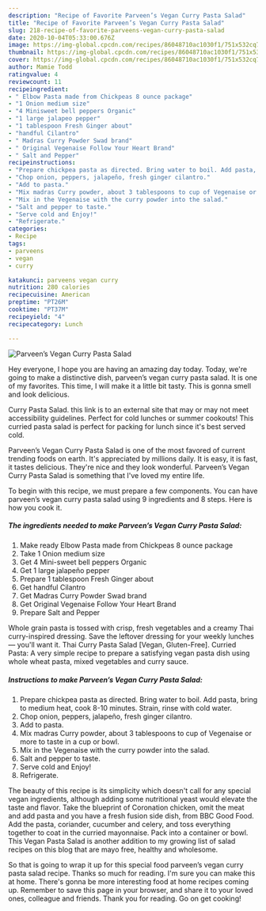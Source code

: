 ```yaml
---
description: "Recipe of Favorite Parveen’s Vegan Curry Pasta Salad"
title: "Recipe of Favorite Parveen’s Vegan Curry Pasta Salad"
slug: 218-recipe-of-favorite-parveens-vegan-curry-pasta-salad
date: 2020-10-04T05:33:00.676Z
image: https://img-global.cpcdn.com/recipes/86048710ac1030f1/751x532cq70/parveens-vegan-curry-pasta-salad-recipe-main-photo.jpg
thumbnail: https://img-global.cpcdn.com/recipes/86048710ac1030f1/751x532cq70/parveens-vegan-curry-pasta-salad-recipe-main-photo.jpg
cover: https://img-global.cpcdn.com/recipes/86048710ac1030f1/751x532cq70/parveens-vegan-curry-pasta-salad-recipe-main-photo.jpg
author: Mamie Todd
ratingvalue: 4
reviewcount: 11
recipeingredient:
- " Elbow Pasta made from Chickpeas 8 ounce package"
- "1 Onion medium size"
- "4 Minisweet bell peppers Organic"
- "1 large jalapeo pepper"
- "1 tablespoon Fresh Ginger about"
- "handful Cilantro"
- " Madras Curry Powder Swad brand"
- " Original Vegenaise Follow Your Heart Brand"
- " Salt and Pepper"
recipeinstructions:
- "Prepare chickpea pasta as directed. Bring water to boil. Add pasta, bring to medium heat, cook 8-10 minutes. Strain, rinse with cold water."
- "Chop onion, peppers, jalapeño, fresh ginger cilantro."
- "Add to pasta."
- "Mix madras Curry powder, about 3 tablespoons to cup of Vegenaise or more to taste in a cup or bowl."
- "Mix in the Vegenaise with the curry powder into the salad."
- "Salt and pepper to taste."
- "Serve cold and Enjoy!"
- "Refrigerate."
categories:
- Recipe
tags:
- parveens
- vegan
- curry

katakunci: parveens vegan curry 
nutrition: 280 calories
recipecuisine: American
preptime: "PT26M"
cooktime: "PT37M"
recipeyield: "4"
recipecategory: Lunch

---
```



![Parveen’s Vegan Curry Pasta Salad](https://img-global.cpcdn.com/recipes/86048710ac1030f1/751x532cq70/parveens-vegan-curry-pasta-salad-recipe-main-photo.jpg)

Hey everyone, I hope you are having an amazing day today. Today, we're going to make a distinctive dish, parveen’s vegan curry pasta salad. It is one of my favorites. This time, I will make it a little bit tasty. This is gonna smell and look delicious.

Curry Pasta Salad. this link is to an external site that may or may not meet accessibility guidelines. Perfect for cold lunches or summer cookouts! This curried pasta salad is perfect for packing for lunch since it&#39;s best served cold.

Parveen’s Vegan Curry Pasta Salad is one of the most favored of current trending foods on earth. It's appreciated by millions daily. It is easy, it is fast, it tastes delicious. They're nice and they look wonderful. Parveen’s Vegan Curry Pasta Salad is something that I've loved my entire life.


To begin with this recipe, we must prepare a few components. You can have parveen’s vegan curry pasta salad using 9 ingredients and 8 steps. Here is how you cook it.

<!--inarticleads1-->

##### The ingredients needed to make Parveen’s Vegan Curry Pasta Salad:

1. Make ready  Elbow Pasta made from Chickpeas 8 ounce package
1. Take 1 Onion medium size
1. Get 4 Mini-sweet bell peppers Organic
1. Get 1 large jalapeño pepper
1. Prepare 1 tablespoon Fresh Ginger about
1. Get handful Cilantro
1. Get  Madras Curry Powder Swad brand
1. Get  Original Vegenaise Follow Your Heart Brand
1. Prepare  Salt and Pepper


Whole grain pasta is tossed with crisp, fresh vegetables and a creamy Thai curry-inspired dressing. Save the leftover dressing for your weekly lunches — you&#39;ll want it. Thai Curry Pasta Salad [Vegan, Gluten-Free]. Curried Pasta: A very simple recipe to prepare a satisfying vegan pasta dish using whole wheat pasta, mixed vegetables and curry sauce. 

<!--inarticleads2-->

##### Instructions to make Parveen’s Vegan Curry Pasta Salad:

1. Prepare chickpea pasta as directed. Bring water to boil. Add pasta, bring to medium heat, cook 8-10 minutes. Strain, rinse with cold water.
1. Chop onion, peppers, jalapeño, fresh ginger cilantro.
1. Add to pasta.
1. Mix madras Curry powder, about 3 tablespoons to cup of Vegenaise or more to taste in a cup or bowl.
1. Mix in the Vegenaise with the curry powder into the salad.
1. Salt and pepper to taste.
1. Serve cold and Enjoy!
1. Refrigerate.


The beauty of this recipe is its simplicity which doesn&#39;t call for any special vegan ingredients, although adding some nutritional yeast would elevate the taste and flavor. Take the blueprint of Coronation chicken, omit the meat and add pasta and you have a fresh fusion side dish, from BBC Good Food. Add the pasta, coriander, cucumber and celery, and toss everything together to coat in the curried mayonnaise. Pack into a container or bowl. This Vegan Pasta Salad is another addition to my growing list of salad recipes on this blog that are mayo free, healthy and wholesome. 

So that is going to wrap it up for this special food parveen’s vegan curry pasta salad recipe. Thanks so much for reading. I'm sure you can make this at home. There's gonna be more interesting food at home recipes coming up. Remember to save this page in your browser, and share it to your loved ones, colleague and friends. Thank you for reading. Go on get cooking!
